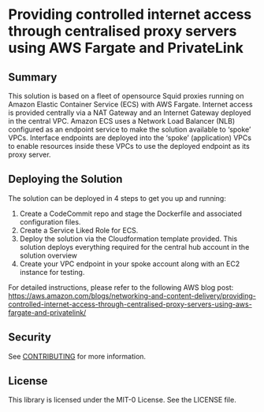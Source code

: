 # Providing controlled internet access through centralised proxy servers using AWS Fargate and PrivateLink

## Summary
This solution is based on a fleet of opensource Squid proxies running on Amazon Elastic Container Service (ECS) with AWS Fargate. Internet access is provided centrally via a NAT Gateway and an Internet Gateway deployed in the central VPC. Amazon ECS uses a Network Load Balancer (NLB) configured as an endpoint service to make the solution available to ‘spoke’ VPCs. Interface endpoints are deployed into the ‘spoke’ (application) VPCs to enable resources inside these VPCs to use the deployed endpoint as its proxy server. 

## Deploying the Solution
The solution can be deployed in 4 steps to get you up and running:

1. Create a CodeCommit repo and stage the Dockerfile and associated configuration files. 
2. Create a Service Liked Role for ECS. 
3. Deploy the solution via the Cloudformation template provided. This solution deploys everything required for the central hub account in the solution overview
4. Create your VPC endpoint in your spoke account along with an EC2 instance for testing. 

For detailed instructions, please refer to the following AWS blog post: https://aws.amazon.com/blogs/networking-and-content-delivery/providing-controlled-internet-access-through-centralised-proxy-servers-using-aws-fargate-and-privatelink/





## Security

See [CONTRIBUTING](CONTRIBUTING.md#security-issue-notifications) for more information.

## License

This library is licensed under the MIT-0 License. See the LICENSE file.

